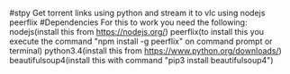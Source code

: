 #stpy
Get torrent links using python and stream it to vlc using nodejs peerflix
#Dependencies
For this to work you need the following:
    nodejs(install this from https://nodejs.org/)
    peerflix(to install this you execute the command "npm install -g peerflix" on command prompt or terminal)
    python3.4(install this from https://www.python.org/downloads/)
    beautifulsoup4(install this with command "pip3 install beautifulsoup4")

